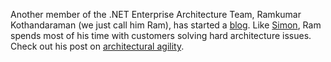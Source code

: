 Another member of the .NET Enterprise Architecture Team, Ramkumar
Kothandaraman (we just call him Ram), has started a
[blog](http://weblogs.asp.net/ramkoth/). Like
[Simon](http://weblogs.asp.net/smguest/), Ram spends most of his time
with customers solving hard architecture issues. Check out his post on
[architectural
agility](http://weblogs.asp.net/ramkoth/archive/2003/12/23/45232.aspx). 
